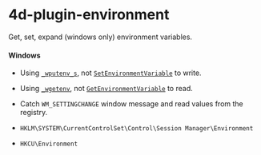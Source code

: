 # 4d-plugin-environment
Get, set, expand (windows only) environment variables.

#### Windows

* Using [``_wputenv_s``](https://docs.microsoft.com/en-us/cpp/c-runtime-library/reference/putenv-s-wputenv-s?view=vs-2019), not [``SetEnvironmentVariable``](https://docs.microsoft.com/en-us/windows/win32/api/winbase/nf-winbase-setenvironmentvariable) to write. 

* Using [``_wgetenv``](https://docs.microsoft.com/en-us/cpp/c-runtime-library/reference/getenv-wgetenv?view=vs-2019), not [``GetEnvironmentVariable``](https://docs.microsoft.com/en-us/windows/win32/api/winbase/nf-winbase-getenvironmentvariable) to read.

* Catch ``WM_SETTINGCHANGE`` window message and read values from the registry.

* ``HKLM\SYSTEM\CurrentControlSet\Control\Session Manager\Environment``
* ``HKCU\Environment``

